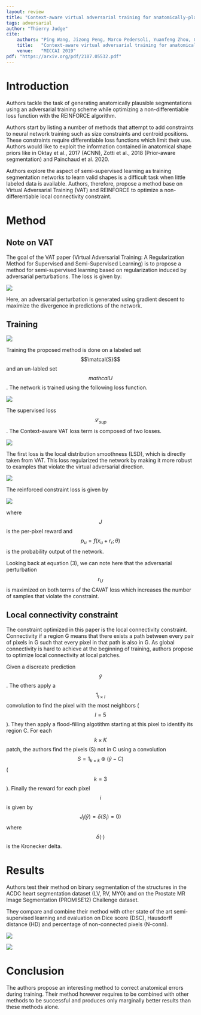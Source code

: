 ```yaml
---
layout: review
title: "Context-aware virtual adversarial training for anatomically-plausible segmentation"
tags: adversarial
author: "Thierry Judge"
cite:
    authors: "Ping Wang, Jizong Peng, Marco Pedersoli, Yuanfeng Zhou, Caiming Zhang, Christian Desrosiers"
    title:   "Context-aware virtual adversarial training for anatomically-plausible segmentation"
    venue:   "MICCAI 2019"
pdf: "https://arxiv.org/pdf/2107.05532.pdf"
---
```


# Introduction 

Authors tackle the task of generating anatomically plausible segmentations using an adversarial training scheme while 
optimizing a non-differentiable loss function with the REINFORCE algorithm.

Authors start by listing a number of methods that attempt to add constraints to neural network training such as size 
constraints and centroid positions. These constraints require differentiable loss functions which limit their use. 
Authors would like to exploit the information contained in anatomical shape priors like in Oktay et al., 2017 (ACNN), Zotti
et al., 2018 (Prior-aware segmentation) and Painchaud et al. 2020. 

Authors explore the aspect of semi-supervised learning as training segmentation networks to learn valid shapes is a 
difficult task when little labeled data is available. Authors, therefore, propose a method base on Virtual Adversarial 
Training (VAT) and REINFORCE to optimize a non-differentiable local connectivity constraint. 

# Method 

## Note on VAT 
The goal of the VAT paper (Virtual Adversarial Training: A Regularization Method for Supervised and Semi-Supervised 
Learning) is to propose a method for semi-supervised learning based on regularization induced by adversarial 
perturbations. The loss is given by: 

![](/article/images/cavat/vatloss.JPG)

Here, an adversarial perturbation is generated using gradient descent to maximize the divergence in predictions of the 
network.

## Training
![](/article/images/cavat/fig1.JPG)

Training the proposed method is done on a labeled set $$\matcal{S}$$ and an un-labled set $$mathcal{U}$$. The network is 
trained using the following loss function.

![](/article/images/cavat/equation1.JPG)

The supervised loss $$\mathcal{L}_{sup}$$. The Context-aware VAT loss term is composed of two losses. 

![](/article/images/cavat/equation3.JPG)

The first loss is the local distribution smoothness (LSD), which is directly taken from VAT. This loss regularized the 
network by making it more robust to examples that violate the virtual adversarial direction.  

![](/article/images/cavat/equation4.JPG)

The reinforced constraint loss is given by 

![](/article/images/cavat/equation7.JPG)

where $$J$$ is the per-pixel reward and $$p_u = f(x_u+r_r;\theta)$$ is the probability output of the network. 


Looking back at equation (3), we can note here that the adversarial perturbation $$r_U$$ is maximized on both terms of 
the CAVAT loss which increases the number of samples that violate the constraint. 

## Local connectivity constraint

The constraint optimized in this paper is the local connectivity constraint. Connectivity if a region G means that there 
exists a path between every pair of pixels in G such that every pixel in that path is also in G. As global connectivity
is hard to achieve at the beginning of training, authors propose to optimize local connectivity at local patches.

Given a discreate prediction $$\hat{y}$$. The others apply a $$1_{ l\times l}$$ convolution to find the pixel with the 
most neighbors ($$l=5$$). They then apply a flood-filling algotithm starting at this pixel to identify its region C. For 
each $$k \times K$$ patch, the authors find the pixels (S) not in C using a convolution 
$$S=1_{k \times k} \circledast (\hat{y} - C)$$ ($$k=3$$). Finally the reward for each pixel $$i$$ is given by
$$J_i(\hat{y}) = \delta(S_i) = 0) $$ where $$\delta(\cdot)$$ is the Kronecker delta. 
# Results 
Authors test their method on binary segmentation of the structures in the ACDC heart segmentation dataset (LV, RV, MYO) 
and on the Prostate MR Image Segmentation (PROMISE12) Challenge dataset. 

They compare and combine their method with other state of the art semi-supervised learning and evaluation on Dice score 
(DSC), Hausdorff distance (HD) and percentage of non-connected pixels (N-conn). 

![](/article/images/cavat/tab1.JPG)

![](/article/images/cavat/fig2.JPG)

# Conclusion 

The authors propose an interesting method to correct anatomical errors during training. Their method however requires to be 
combined with other methods to be successful and produces only marginally better results than these methods alone. 
